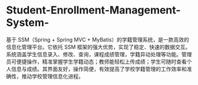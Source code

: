 # Student-Enrollment-Management-System-
基于 SSM（Spring + Spring MVC + MyBatis）的学籍管理系统，是一款高效的信息化管理平台。它依托 SSM 框架的强大优势，实现了稳定、快速的数据交互。系统涵盖学生信息录入、修改、查询，课程成绩管理，学籍异动处理等功能。管理员可便捷操作，精准掌握学生学籍动态；教师能轻松上传成绩；学生可随时查看个人信息与成绩。其界面友好，操作简便，有效提高了学校学籍管理的工作效率和准确性，推动学校管理信息化进程。 

